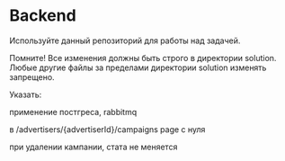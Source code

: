 # Backend

Используйте данный репозиторий для работы над задачей.

Помните! Все изменения должны быть строго в директории solution. Любые другие файлы за пределами директории solution изменять запрещено.


Указать:

применение постгреса, rabbitmq

в /advertisers/{advertiserId}/campaigns page с нуля

при удалении кампании, стата не меняется
